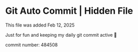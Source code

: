 # Git Auto Commit | Hidden File

This file was added Feb 12, 2025

Just for fun and keeping my daily git commit active 🤪

commit number: 484508
